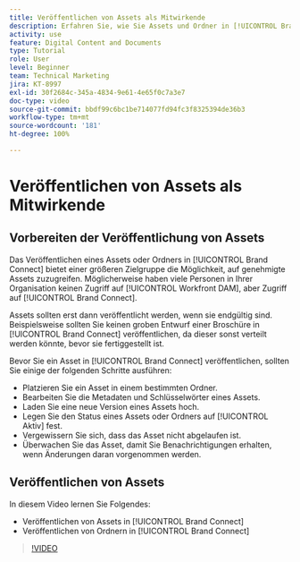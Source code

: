 ```yaml
---
title: Veröffentlichen von Assets als Mitwirkende
description: Erfahren Sie, wie Sie Assets und Ordner in [!UICONTROL Brand Connect] in [!UICONTROL Workfront DAM] veröffentlichen.
activity: use
feature: Digital Content and Documents
type: Tutorial
role: User
level: Beginner
team: Technical Marketing
jira: KT-8997
exl-id: 30f2684c-345a-4834-9e61-4e65f0c7a3e7
doc-type: video
source-git-commit: bbdf99c6bc1be714077fd94fc3f8325394de36b3
workflow-type: tm+mt
source-wordcount: '181'
ht-degree: 100%

---
```


# Veröffentlichen von Assets als Mitwirkende

## Vorbereiten der Veröffentlichung von Assets

Das Veröffentlichen eines Assets oder Ordners in [!UICONTROL Brand Connect] bietet einer größeren Zielgruppe die Möglichkeit, auf genehmigte Assets zuzugreifen. Möglicherweise haben viele Personen in Ihrer Organisation keinen Zugriff auf [!UICONTROL Workfront DAM], aber Zugriff auf [!UICONTROL Brand Connect].

Assets sollten erst dann veröffentlicht werden, wenn sie endgültig sind. Beispielsweise sollten Sie keinen groben Entwurf einer Broschüre in [!UICONTROL Brand Connect] veröffentlichen, da dieser sonst verteilt werden könnte, bevor sie fertiggestellt ist.

Bevor Sie ein Asset in [!UICONTROL Brand Connect] veröffentlichen, sollten Sie einige der folgenden Schritte ausführen:

* Platzieren Sie ein Asset in einem bestimmten Ordner.
* Bearbeiten Sie die Metadaten und Schlüsselwörter eines Assets.
* Laden Sie eine neue Version eines Assets hoch.
* Legen Sie den Status eines Assets oder Ordners auf [!UICONTROL Aktiv] fest.
* Vergewissern Sie sich, dass das Asset nicht abgelaufen ist.
* Überwachen Sie das Asset, damit Sie Benachrichtigungen erhalten, wenn Änderungen daran vorgenommen werden.

## Veröffentlichen von Assets

In diesem Video lernen Sie Folgendes:

* Veröffentlichen von Assets in [!UICONTROL Brand Connect]
* Veröffentlichen von Ordnern in [!UICONTROL Brand Connect]

>[!VIDEO](https://video.tv.adobe.com/v/335257/?quality=12&learn=on&enablevpops=1)
